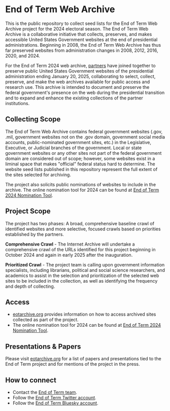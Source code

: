 # End of Term Web Archive

This is the public repository to collect seed lists for the End of Term Web Archive project for the 2024 electoral season. The End of Term Web Archive is a collaborative initiative that collects, preserves, and makes accessible United States Government websites at the end of presidential administrations. Beginning in 2008, the End of Term Web Archive has thus far preserved websites from administration changes in 2008, 2012, 2016, 2020, and 2024.

For the End of Term 2024 web archive, [partners](https://eotarchive.org/partners/) have joined together to preserve public United States Government websites of the presidential administration ending January 20, 2025, collaborating to select, collect, preserve, and make the web archives available for public access and research use. This archive is intended to document and preserve the federal government's presence on the web during the presidential transition and to expand and enhance the existing collections of the partner institutions.

## Collecting Scope
The End of Term Web Archive contains federal government websites (.gov, .mil, government websites not on the .gov domain, government social media accounts, public-nominated government sites, etc.) in the Legislative, Executive, or Judicial branches of the government. Local or state government websites or any other sites not part of the federal government domain are considered out of scope; however, some websites exist in a liminal space that makes "official" federal status hard to determine. The website seed lists published in this repository represent the full extent of the sites selected for archiving.

The project also solicits public nominations of websites to include in the archive. The online nomination tool for 2024 can be found at [End of Term 2024 Nomination Tool](https://digital2.library.unt.edu/nomination/eth2024/about/). 

## Project Scope
The project has two phases: A broad, comprehensive baseline crawl of identified websites and more selective, focused crawls based on priorities established by the partners.

**Comprehensive Crawl** - The Internet Archive will undertake a comprehensive crawl of the URLs identified for this project beginning in October 2024 and again in early 2025 after the inauguration.

**Prioritized Crawl** - The project team is calling upon government information specialists, including librarians, political and social science researchers, and academics to assist in the selection and prioritization of the selected web sites to be included in the collection, as well as identifying the frequency and depth of collecting.

## Access
* [eotarchive.org](https://eotarchive.org) provides information on how to access archived sites collected as part of the project.
* The online nomination tool for 2024 can be found at [End of Term 2024 Nomination Tool](https://digital2.library.unt.edu/nomination/eth2024/about/).

## Presentations & Papers
Please visit [eotarchive.org](https://eotarchive.org/presentations/) for a list of papers and presentations tied to the End of Term project and for mentions of the project in the press.

## How to connect
* Contact the [End of Term team](mailto:eot-info@archive.org).
* Follow the [End of Term Twitter account](https://twitter.com/eotarchive).
* Follow the [End of Term Bluesky account](https://bsky.app/profile/eotarchive.org).
